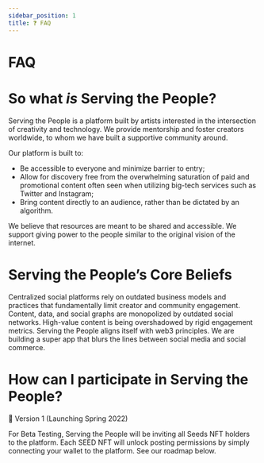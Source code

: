 ```yaml
---
sidebar_position: 1
title: ❓ FAQ
---
```


# FAQ

# So what _is_ Serving the People? 
Serving the People is a platform built by artists interested in the intersection of creativity and technology. We provide mentorship and foster creators worldwide, to whom we have built a supportive community around. 

Our platform is built to:

- Be accessible to everyone and minimize barrier to entry;
- Allow for discovery free from the overwhelming saturation of paid and promotional content often seen when utilizing big-tech services such as Twitter and Instagram;
- Bring content directly to an audience, rather than be dictated by an algorithm.

We believe that resources are meant to be shared and accessible. We support giving power to the people similar to the original vision of the internet.

# Serving the People’s Core Beliefs

Centralized social platforms rely on outdated business models and practices that fundamentally limit creator and community engagement. Content, data, and social graphs are monopolized by outdated social networks. High-value content is being overshadowed by rigid engagement metrics. Serving the People aligns itself with web3 principles. We are building a super app that blurs the lines between social media and social commerce.

# How can I participate in Serving the People?

🌱 Version 1 (Launching Spring 2022)

For Beta Testing, Serving the People will be inviting all Seeds NFT holders to the platform. Each SEED NFT will unlock posting permissions by simply connecting your wallet to the platform. See our roadmap below.